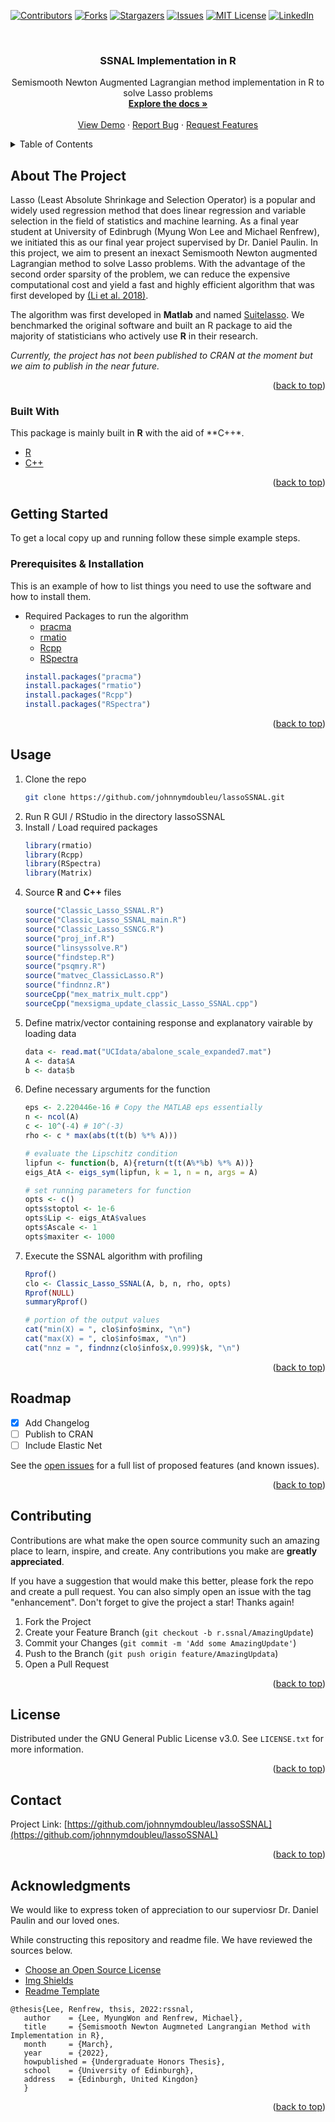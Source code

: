 <div id="top"></div>
<!--
*** Thanks for checking out the Best-README-Template. If you have a suggestion
*** that would make this better, please fork the repo and create a pull request
*** or simply open an issue with the tag "enhancement".
*** Don't forget to give the project a star!
*** Thanks again! Now go create something AMAZING! :D
-->



<!-- PROJECT SHIELDS -->
<!--
*** I'm using markdown "reference style" links for readability.
*** Reference links are enclosed in brackets [ ] instead of parentheses ( ).
*** See the bottom of this document for the declaration of the reference variables
*** for contributors-url, forks-url, etc. This is an optional, concise syntax you may use.
*** https://www.markdownguide.org/basic-syntax/#reference-style-links
-->
[![Contributors][contributors-shield]][contributors-url]
[![Forks][forks-shield]][forks-url]
[![Stargazers][stars-shield]][stars-url]
[![Issues][issues-shield]][issues-url]
[![MIT License][license-shield]][license-url]
[![LinkedIn][linkedin-shield]][linkedin-url]



<!-- PROJECT LOGO -->
<br />
<div align="center">
  <!--
  <a href="https://github.com/johnnymdoubleu/lassoSSNAL">
    <img src="images/logo.png" alt="Logo" width="80" height="80">
  </a> -->

  <h3 align="center">SSNAL Implementation in R</h3>

  <p align="center">
    Semismooth Newton Augmented Lagrangian method implementation in R to solve Lasso problems
    <br />
    <a href="https://github.com/johnnymdoubleu/lassoSSNAL"><strong>Explore the docs »</strong></a>
    <br />
    <br />
    <a href="https://github.com/johnnymdoubleu/lassoSSNAL/Best-README-Template">View Demo</a>
    ·
    <a href="https://github.com/johnnymdoubleu/lassoSSNAL/issues">Report Bug</a>
    ·
    <a href="https://github.com/johnnymdoubleu/lassoSSNAL/issues">Request Features</a>
  </p>
</div>



<!-- TABLE OF CONTENTS -->
<details>
  <summary>Table of Contents</summary>
  <ol>
    <li>
      <a href="#about-the-project">About The Project</a>
      <ul>
        <li><a href="#built-with">Built With</a></li>
      </ul>
    </li>
    <li>
      <a href="#getting-started">Getting Started</a>
      <ul>
        <li><a href="#prerequisites">Prerequisites & Installation</a></li>
        <!--li><a href="#installation">Code Sample</a></li-->
      </ul>
    </li>
    <li><a href="#usage">Usage</a></li>
    <li><a href="#roadmap">Roadmap</a></li>
    <li><a href="#contributing">Contributing</a></li>
    <li><a href="#license">License</a></li>
    <li><a href="#contact">Contact</a></li>
    <li><a href="#acknowledgments">Acknowledgments</a></li>
  </ol>
</details>



<!-- ABOUT THE PROJECT -->
## About The Project

<!--[![Product Name Screen Shot][product-screenshot]](https://example.com)-->

Lasso (Least Absolute Shrinkage and Selection Operator) is a popular and widely used regression method that does linear regression and variable selection in the field of statistics and machine learning. As a final year student at University of Edinbrugh (Myung Won Lee and Michael Renfrew), we initiated this as our final year project supervised by Dr. Daniel Paulin. In this project, we aim to present an inexact Semismooth Newton augmented Lagrangian method to solve Lasso problems. With the advantage of the second order sparsity of the problem, we can reduce the expensive computational cost and yield a fast and highly efficient algorithm that was first developed by [(Li et al. 2018)](https://arxiv.org/abs/1607.05428).

The algorithm was first developed in **Matlab** and named [Suitelasso](https://github.com/MatOpt/SuiteLasso). We benchmarked the original software and built an R package to aid the majority of statisticians who actively use **R** in their research.

*Currently, the project has not been published to CRAN at the moment but we aim to publish in the near future.*

<p align="right">(<a href="#top">back to top</a>)</p>



### Built With

This package is mainly built in **R** with the aid of **C++*.
* [R](https://www.r-project.org/)
* [C++](https://docs.microsoft.com/en-us/cpp/cpp/?view=msvc-170)

<p align="right">(<a href="#top">back to top</a>)</p>



<!-- GETTING STARTED -->
## Getting Started

To get a local copy up and running follow these simple example steps.

### Prerequisites & Installation

This is an example of how to list things you need to use the software and how to install them.
* Required Packages to run the algorithm
  - [pracma](https://github.com/cran/pracma)
  - [rmatio](https://github.com/stewid/rmatio)
  - [Rcpp](https://github.com/RcppCore/Rcpp)
  - [RSpectra](https://github.com/yixuan/RSpectra)
  ```R
  install.packages("pracma")
  install.packages("rmatio")
  install.packages("Rcpp")
  install.packages("RSpectra")
  ```
<p align="right">(<a href="#top">back to top</a>)</p>



<!-- USAGE EXAMPLES -->
## Usage

1. Clone the repo
   ```sh
   git clone https://github.com/johnnymdoubleu/lassoSSNAL.git
   ```
2. Run R GUI / RStudio in the directory lassoSSNAL
3. Install / Load required packages
   ```R
   library(rmatio) 
   library(Rcpp) 
   library(RSpectra)
   library(Matrix)
   ```
4. Source **R** and **C++** files
   ```R
   source("Classic_Lasso_SSNAL.R")
   source("Classic_Lasso_SSNAL_main.R")
   source("Classic_Lasso_SSNCG.R")
   source("proj_inf.R")
   source("linsyssolve.R")
   source("findstep.R")
   source("psqmry.R")
   source("matvec_ClassicLasso.R")
   source("findnnz.R")
   sourceCpp("mex_matrix_mult.cpp")
   sourceCpp("mexsigma_update_classic_Lasso_SSNAL.cpp")
   ```
5. Define matrix/vector containing response and explanatory vairable by loading data
   ```R
   data <- read.mat("UCIdata/abalone_scale_expanded7.mat")
   A <- data$A
   b <- data$b
   ```
6. Define necessary arguments for the function
   ```R
   eps <- 2.220446e-16 # Copy the MATLAB eps essentially
   n <- ncol(A)
   c <- 10^(-4) # 10^(-3)
   rho <- c * max(abs(t(t(b) %*% A)))
   
   # evaluate the Lipschitz condition
   lipfun <- function(b, A){return(t(t(A%*%b) %*% A))}
   eigs_AtA <- eigs_sym(lipfun, k = 1, n = n, args = A)
   
   # set running parameters for function
   opts <- c()
   opts$stoptol <- 1e-6
   opts$Lip <- eigs_AtA$values
   opts$Ascale <- 1
   opts$maxiter <- 1000
   ```
7. Execute the SSNAL algorithm with profiling
   ```R
   Rprof()
   clo <- Classic_Lasso_SSNAL(A, b, n, rho, opts)
   Rprof(NULL)
   summaryRprof()
   
   # portion of the output values
   cat("min(X) = ", clo$info$minx, "\n")
   cat("max(X) = ", clo$info$max, "\n")
   cat("nnz = ", findnnz(clo$info$x,0.999)$k, "\n")
   ```

<p align="right">(<a href="#top">back to top</a>)</p>



<!-- ROADMAP -->
## Roadmap

- [x] Add Changelog
- [ ] Publish to CRAN
- [ ] Include Elastic Net 

See the [open issues](https://github.com/johnnymdoubleu/lassoSSNAL/issues) for a full list of proposed features (and known issues).

<p align="right">(<a href="#top">back to top</a>)</p>



<!-- CONTRIBUTING -->
## Contributing

Contributions are what make the open source community such an amazing place to learn, inspire, and create. Any contributions you make are **greatly appreciated**.

If you have a suggestion that would make this better, please fork the repo and create a pull request. You can also simply open an issue with the tag "enhancement".
Don't forget to give the project a star! Thanks again!

1. Fork the Project
2. Create your Feature Branch (`git checkout -b r.ssnal/AmazingUpdate`)
3. Commit your Changes (`git commit -m 'Add some AmazingUpdate'`)
4. Push to the Branch (`git push origin feature/AmazingUpdata`)
5. Open a Pull Request

<p align="right">(<a href="#top">back to top</a>)</p>



<!-- LICENSE -->
## License

Distributed under the GNU General Public License v3.0. See `LICENSE.txt` for more information.

<p align="right">(<a href="#top">back to top</a>)</p>



<!-- CONTACT -->
## Contact

Project Link: [https://github.com/johnnymdoubleu/lassoSSNAL](https://github.com/johnnymdoubleu/lassoSSNAL)

<p align="right">(<a href="#top">back to top</a>)</p>



<!-- ACKNOWLEDGMENTS -->
## Acknowledgments
We would like to express token of appreciation to our superviosr Dr. Daniel Paulin and our loved ones.

While constructing this repository and readme file. We have reviewed the sources below.
* [Choose an Open Source License](https://choosealicense.com)
* [Img Shields](https://shields.io)
* [Readme Template](https://github.com/othneildrew/Best-README-Template#top)

```
@thesis{Lee, Renfrew, thsis, 2022:rssnal,
   author    = {Lee, MyungWon and Renfrew, Michael},
   title     = {Semismooth Newton Augmneted Langrangian Method with Implementation in R},
   month     = {March},
   year      = {2022},
   howpublished = {Undergraduate Honors Thesis},
   school    = {University of Edinburgh},
   address   = {Edinburgh, United Kingdon}
   }
```

<p align="right">(<a href="#top">back to top</a>)</p>



<!-- MARKDOWN LINKS & IMAGES -->
<!-- https://www.markdownguide.org/basic-syntax/#reference-style-links -->
[contributors-shield]: https://img.shields.io/github/contributors/johnnymdoubleu/lassoSSNAL?color=light
[contributors-url]: https://github.com/johnnymdoubleu/lassoSSNAL/graphs/contributors
[forks-shield]: https://img.shields.io/github/forks/johnnymdoubleu/lassoSSNAL
[forks-url]: https://github.com/johnnymdoubleu/lassoSSNAL/network/members
[stars-shield]: https://img.shields.io/github/stars/johnnymdoubleu/lassoSSNAL
[stars-url]: hhttps://github.com/johnnymdoubleu/lassoSSNAL/stargazers
[issues-shield]: https://img.shields.io/github/issues/johnnymdoubleu/lassoSSNAL
[issues-url]: https://github.com/johnnymdoubleu/lassoSSNAL/issues
[license-shield]: https://img.shields.io/github/license/johnnymdoubleu/lassoSSNAL
[license-url]: https://github.com/johnnymdoubleu/lassoSSNAL/blob/main/LICENSE.txt
[linkedin-shield]: https://img.shields.io/badge/-LinkedIn-black.svg?logo=linkedin&colorB=555
[linkedin-url]: https://www.linkedin.com/in/johnnymwlee/
[product-screenshot]: images/screenshot.png
